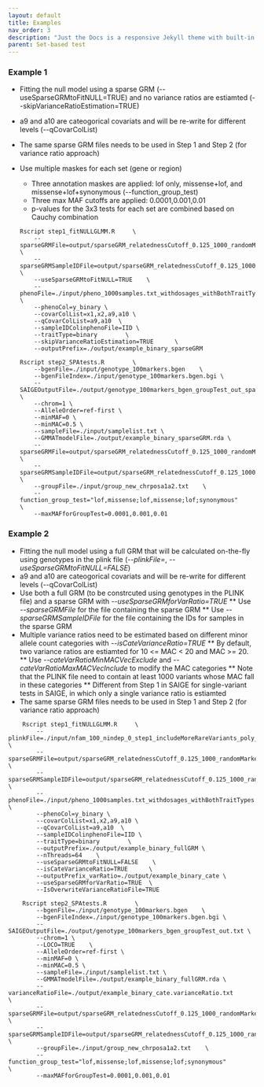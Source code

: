 ```yaml
---
layout: default
title: Examples
nav_order: 3
description: "Just the Docs is a responsive Jekyll theme with built-in search that is easily customizable and hosted on GitHub Pages."
parent: Set-based test
---
```



### Example 1
* Fitting the null model using a sparse GRM (--useSparseGRMtoFitNULL=TRUE) and no variance ratios are estiamted (--skipVarianceRatioEstimation=TRUE)
* a9 and a10 are cateogorical covariats and will be re-write for different levels (--qCovarColList)
* The same sparse GRM files needs to be used in Step 1 and Step 2 (for variance ratio approach)
* Use multiple maskes for each set (gene or region)
    * Three annotation maskes are applied: lof only, missense+lof, and missense+lof+synonymous (--function_group_test)
    * Three max MAF cutoffs are applied: 0.0001,0.001,0.01
    * p-values for the 3x3 tests for each set are combined based on Cauchy combination 
 
    ```
    Rscript step1_fitNULLGLMM.R     \
        --sparseGRMFile=output/sparseGRM_relatednessCutoff_0.125_1000_randomMarkersUsed.sparseGRM.mtx   \
        --sparseGRMSampleIDFile=output/sparseGRM_relatednessCutoff_0.125_1000_randomMarkersUsed.sparseGRM.mtx.sampleIDs.txt     \
        --useSparseGRMtoFitNULL=TRUE    \
        --phenoFile=./input/pheno_1000samples.txt_withdosages_withBothTraitTypes.txt \
        --phenoCol=y_binary \
        --covarColList=x1,x2,a9,a10 \
        --qCovarColList=a9,a10  \
        --sampleIDColinphenoFile=IID \
        --traitType=binary        \
        --skipVarianceRatioEstimation=TRUE      \
        --outputPrefix=./output/example_binary_sparseGRM
    
    Rscript step2_SPAtests.R        \
        --bgenFile=./input/genotype_100markers.bgen    \
        --bgenFileIndex=./input/genotype_100markers.bgen.bgi \
        --SAIGEOutputFile=./output/genotype_100markers_bgen_groupTest_out_sparseGRMforStep1.txt \
        --chrom=1 \
        --AlleleOrder=ref-first \
        --minMAF=0 \
        --minMAC=0.5 \
        --sampleFile=./input/samplelist.txt \
        --GMMATmodelFile=./output/example_binary_sparseGRM.rda \
        --sparseGRMFile=output/sparseGRM_relatednessCutoff_0.125_1000_randomMarkersUsed.sparseGRM.mtx   \
        --sparseGRMSampleIDFile=output/sparseGRM_relatednessCutoff_0.125_1000_randomMarkersUsed.sparseGRM.mtx.sampleIDs.txt     \
        --groupFile=./input/group_new_chrposa1a2.txt    \
        --function_group_test="lof,missense;lof,missense;lof;synonymous"        \
        --maxMAFforGroupTest=0.0001,0.001,0.01
    ```


### Example 2
* Fitting the null model using a full GRM that will be calculated on-the-fly using genotypes in the plink file (*--plinkFile=*, *--useSparseGRMtoFitNULL=FALSE*)
* a9 and a10 are cateogorical covariats and will be re-write for different levels (--qCovarColList)
* Use both a full GRM (to be constrcuted using genotypes in the PLINK file) and a sparse GRM with *--useSparseGRMforVarRatio=TRUE*
    ** Use *--sparseGRMFile* for the file containing the sparse GRM
    ** Use *--sparseGRMSampleIDFile* for the file containing the IDs for samples in the sparse GRM
* Multiple variance ratios need to be estimated based on different minor allele count categories with *--isCateVarianceRatio=TRUE*
    ** By default, two variance ratios are estiamted for 10 <= MAC < 20 and MAC >= 20.
    ** Use *--cateVarRatioMinMACVecExclude* and *--cateVarRatioMaxMACVecInclude* to modify the MAC categories
    ** Note that the PLINK file need to contain at least 1000 variants whose MAC fall in these categories
    ** Different from Step 1 in SAIGE for single-variant tests in SAIGE, in which only a single variance ratio is estiamted
* The same sparse GRM files needs to be used in Step 1 and Step 2 (for variance ratio approach) 

```
    Rscript step1_fitNULLGLMM.R     \
        --plinkFile=./input/nfam_100_nindep_0_step1_includeMoreRareVariants_poly_22chr  \
        --sparseGRMFile=output/sparseGRM_relatednessCutoff_0.125_1000_randomMarkersUsed.sparseGRM.mtx   \
        --sparseGRMSampleIDFile=output/sparseGRM_relatednessCutoff_0.125_1000_randomMarkersUsed.sparseGRM.mtx.sampleIDs.txt     \
        --phenoFile=./input/pheno_1000samples.txt_withdosages_withBothTraitTypes.txt \
        --phenoCol=y_binary \
        --covarColList=x1,x2,a9,a10 \
        --qCovarColList=a9,a10  \
        --sampleIDColinphenoFile=IID \
        --traitType=binary        \
        --outputPrefix=./output/example_binary_fullGRM \
        --nThreads=64    \
        --useSparseGRMtoFitNULL=FALSE    \
        --isCateVarianceRatio=TRUE      \
        --outputPrefix_varRatio=./output/example_binary_cate \
        --useSparseGRMforVarRatio=TRUE  \
        --IsOverwriteVarianceRatioFile=TRUE

    Rscript step2_SPAtests.R        \
        --bgenFile=./input/genotype_100markers.bgen    \
        --bgenFileIndex=./input/genotype_100markers.bgen.bgi \
        --SAIGEOutputFile=./output/genotype_100markers_bgen_groupTest_out.txt \
        --chrom=1 \
        --LOCO=TRUE    \
        --AlleleOrder=ref-first \
        --minMAF=0 \
        --minMAC=0.5 \
        --sampleFile=./input/samplelist.txt \
        --GMMATmodelFile=./output/example_binary_fullGRM.rda \
        --varianceRatioFile=./output/example_binary_cate.varianceRatio.txt      \
        --sparseGRMFile=output/sparseGRM_relatednessCutoff_0.125_1000_randomMarkersUsed.sparseGRM.mtx   \
        --sparseGRMSampleIDFile=output/sparseGRM_relatednessCutoff_0.125_1000_randomMarkersUsed.sparseGRM.mtx.sampleIDs.txt     \
        --groupFile=./input/group_new_chrposa1a2.txt    \
        --function_group_test="lof,missense;lof,missense;lof;synonymous"        \
        --maxMAFforGroupTest=0.0001,0.001,0.01

```

